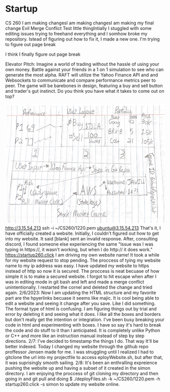 # Startup
CS 260
I am making changesI am making changesI am making my final change
Evil Merge Conflict
Test little thingIntially I stuggled with some editing issues trying to freehand everything and I somhow broke my repository. Istead of figuring out how to fix it, I made a new one.
I'm trying to figure out page break



I think I finally figure out page break

Elevator Pitch: Imagine a world of trading without the hassle of using your own money. Battle against your friends in a 1 on 1 simulation to see who can generate the most alpha. RAFT will utilize the Yahoo Finance API and and Websockets to communicate and compare performance metrics peer to peer. The game will be barebones in design, featuring a buy and sell button and trader's gut instinct. Do you think you have what it takes to come out on top?

![](Image.png)
http://3.15.54.213
ssh -i ~/CS260/1220.pem ubuntu@3.15.54.213
That's it, I have officially created a website. Initially, I couldn't figured out how to get into my website. It said [blank] sent an invalid response. After, consulting discord, I found someone else experiencing the same "Issue was I was typing in https://, it wasn't working, but when I do http:// it does work."
https://startup260.click
I am driving my own website name! It took a while for my website request to stop pending. The proccess of tying my website name to my ip address was easy. 
I have updated my website to https instead of http so now it is secured. The proccess is neat becuase of how simple it is to make a secured website. I forgot to hit escape when after I was in editing mode in git bash and left and made a merge conflict unintentionally. I restarted the cornel and deleted the change and tried again.
2/6/2023: Now I am updating the HTML structure and my favorite part are the hpyerlinks becuase it seems like majic. It is cool being able to edit a website and seeing it change after you save. Like I did something. The format type of html is confusing. I am figuring things out by trial and error by deleting it and seeing what it does. I like all the boxes and borders but don't really get the intention or integration. I've been busy breaking your code in html and experimenting with boxes. I have so say it's hard to break the code and do stuff to it than I anticipated. It is completely unlike Python or C++ and more like an instruction manual instead of step by step directions.
2/7: I've decided to timestamp the things I do. That way It'll be better indexed. Today I changed my website through the github repo proffessor Jensen made for me. I was struggling until I realized I had to gitclone the url into my projectfile to access eployWebsite.sh, but after that, it was suprisingly smooth sailing.
2/8: It's been an enthralling expreience pushing the website up and having a subset of it created in the simon directory. I am enjoying the proccess of git cloning my directory and then going in and git pull and doing $ ./deployFiles.sh -k ~/CS260/1220.pem -h startup260.click -s simon to update my website online.
